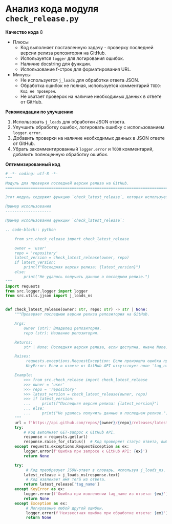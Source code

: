 # Анализ кода модуля `check_release.py`

**Качество кода**
8
- Плюсы
    - Код выполняет поставленную задачу - проверку последней версии релиза репозитория на GitHub.
    - Используется `logger` для логирования ошибок.
    - Наличие docstring для функции.
    - Использование f-строк для форматирования URL.
- Минусы
    - Не используется `j_loads` для обработки ответа JSON.
    - Обработка ошибок не полная, используется комментарий `TODO: Код не проверен`.
    - Не хватает проверок на наличие необходимых данных в ответе от GitHub.

**Рекомендации по улучшению**
1.  Использовать `j_loads` для обработки JSON ответа.
2.  Улучшить обработку ошибок, логировать ошибку с использованием `logger.error`.
3.  Добавить проверки на наличие необходимых данных в JSON ответе от GitHub.
4.  Убрать закомментированный `logger.error` и `TODO` комментарий, добавить полноценную обработку ошибок.

**Оптимизированный код**

```python
# -*- coding: utf-8 -*-
"""
Модуль для проверки последней версии релиза на GitHub.
=========================================================================================

Этот модуль содержит функцию `check_latest_release`, которая используется для проверки последней версии релиза репозитория на GitHub.

Пример использования
--------------------

Пример использования функции `check_latest_release`:

.. code-block:: python

    from src.check_release import check_latest_release

    owner = 'user'
    repo = 'repository'
    latest_version = check_latest_release(owner, repo)
    if latest_version:
        print(f"Последняя версия релиза: {latest_version}")
    else:
        print("Не удалось получить данные о последнем релизе.")
"""
import requests
from src.logger.logger import logger
from src.utils.jjson import j_loads_ns


def check_latest_release(owner: str, repo: str) -> str | None:
    """Проверяет последнюю версию релиза репозитория на GitHub.

    Args:
        owner (str): Владелец репозитория.
        repo (str): Название репозитория.

    Returns:
        str | None: Последняя версия релиза, если доступна, иначе None.

    Raises:
         requests.exceptions.RequestException: Если произошла ошибка при запросе к GitHub API.
         KeyError: Если в ответе от GitHub API отсутствует поле 'tag_name'.

    Example:
        >>> from src.check_release import check_latest_release
        >>> owner = 'user'
        >>> repo = 'repository'
        >>> latest_version = check_latest_release(owner, repo)
        >>> if latest_version:
        ...     print(f"Последняя версия релиза: {latest_version}")
        ... else:
        ...     print("Не удалось получить данные о последнем релизе.")
    """
    url = f'https://api.github.com/repos/{owner}/{repo}/releases/latest'
    try:
        # Код выполняет GET-запрос к GitHub API.
        response = requests.get(url)
        response.raise_for_status()  # Код проверяет статус ответа, выбрасывая исключение для ошибок.
    except requests.exceptions.RequestException as ex:
        logger.error(f'Ошибка при запросе к GitHub API: {ex}')
        return None

    try:
         # Код преобразует JSON-ответ в словарь, используя j_loads_ns.
        latest_release = j_loads_ns(response.text)
         # Код извлекает имя тега из ответа.
        return latest_release['tag_name']
    except KeyError as ex:
        logger.error(f'Ошибка при извлечении tag_name из ответа: {ex}')
        return None
    except Exception as ex:
         # Логирование любой другой ошибки.
         logger.error(f'Неизвестная ошибка при обработке ответа: {ex}')
         return None
```